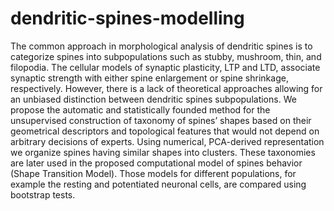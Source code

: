 # dendritic-spines-modelling
The common approach in morphological analysis of dendritic spines is to categorize spines into subpopulations such as stubby, mushroom, thin, and filopodia. The cellular models of synaptic plasticity, LTP and LTD, associate synaptic strength with either spine enlargement or spine shrinkage, respectively. However, there is a lack of theoretical approaches allowing for an unbiased distinction between dendritic spines subpopulations. We propose the automatic and statistically founded method for the unsupervised construction of taxonomy of spines’ shapes based on their geometrical descriptors and topological features that would not depend on arbitrary decisions of experts. Using numerical, PCA-derived representation we organize spines having similar shapes into clusters. These taxonomies are later used in the proposed computational model of spines behavior (Shape Transition Model). Those models for different populations, for example the resting and potentiated neuronal cells, are compared using bootstrap tests.
